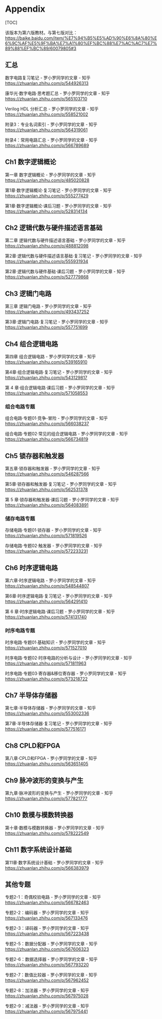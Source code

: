 # Appendix

[TOC]



该版本为第六版教材。与第七版对比： https://baike.baidu.com/item/%E7%94%B5%E5%AD%90%E6%8A%80%E6%9C%AF%E5%9F%BA%E7%A1%80%EF%BC%88%E7%AC%AC7%E7%89%88%EF%BC%89/60079805#3



## 汇总

数字电路复习笔记 - 罗小罗同学的文章 - 知乎 https://zhuanlan.zhihu.com/p/544926313

康华光·数字电路·思考题汇总 - 罗小罗同学的文章 - 知乎 https://zhuanlan.zhihu.com/p/565103710

Verilog HDL 分析汇总 - 罗小罗同学的文章 - 知乎 https://zhuanlan.zhihu.com/p/558521002

附录3：专业名词索引 - 罗小罗同学的文章 - 知乎 https://zhuanlan.zhihu.com/p/564319061

附录4：常用电路汇总 - 罗小罗同学的文章 - 知乎 https://zhuanlan.zhihu.com/p/566789689



## Ch1 数字逻辑概论

第一章 数字逻辑概论 - 罗小罗同学的文章 - 知乎 https://zhuanlan.zhihu.com/p/485020828

第1章·数字逻辑概论·复习笔记 - 罗小罗同学的文章 - 知乎 https://zhuanlan.zhihu.com/p/555277429

第1章·数字逻辑概论·课后习题 - 罗小罗同学的文章 - 知乎 https://zhuanlan.zhihu.com/p/528314134



## Ch2 逻辑代数与硬件描述语言基础

第二章 逻辑代数与硬件描述语言基础 - 罗小罗同学的文章 - 知乎 https://zhuanlan.zhihu.com/p/488812098

第2章·逻辑代数与硬件描述语言基础·复习笔记 - 罗小罗同学的文章 - 知乎 https://zhuanlan.zhihu.com/p/555931934

第2章·逻辑代数与硬件基础·课后习题 - 罗小罗同学的文章 - 知乎 https://zhuanlan.zhihu.com/p/527779868



## Ch3 逻辑门电路

第三章 逻辑门电路 - 罗小罗同学的文章 - 知乎 https://zhuanlan.zhihu.com/p/493437252

第3章·逻辑门电路·复习笔记 - 罗小罗同学的文章 - 知乎 https://zhuanlan.zhihu.com/p/557751699



## Ch4 组合逻辑电路

第四章 组合逻辑电路 - 罗小罗同学的文章 - 知乎 https://zhuanlan.zhihu.com/p/539165910

第4章·组合逻辑电路·复习笔记 - 罗小罗同学的文章 - 知乎 https://zhuanlan.zhihu.com/p/543129817

第 4 章·组合逻辑电路·课后习题 - 罗小罗同学的文章 - 知乎 https://zhuanlan.zhihu.com/p/571058553



### 组合电路专题

组合电路·专题01·竞争-冒险 - 罗小罗同学的文章 - 知乎 https://zhuanlan.zhihu.com/p/566038237

组合电路·专题02·常见的组合逻辑电路 - 罗小罗同学的文章 - 知乎 https://zhuanlan.zhihu.com/p/566734819





## Ch5 锁存器和触发器

第五章·锁存器和触发器 - 罗小罗同学的文章 - 知乎 https://zhuanlan.zhihu.com/p/546287566

第5章·锁存器和触发器·复习笔记 - 罗小罗同学的文章 - 知乎 https://zhuanlan.zhihu.com/p/562531378

第 5 章·锁存器和触发器·课后习题 - 罗小罗同学的文章 - 知乎 https://zhuanlan.zhihu.com/p/564083891



### 储存电路专题

存储电路·专题01·锁存器 - 罗小罗同学的文章 - 知乎 https://zhuanlan.zhihu.com/p/571819526

存储电路·专题02·触发器 - 罗小罗同学的文章 - 知乎 https://zhuanlan.zhihu.com/p/572233231



## Ch6 时序逻辑电路

第六章·时序逻辑电路 - 罗小罗同学的文章 - 知乎 https://zhuanlan.zhihu.com/p/548544807

第6章·时序逻辑电路·复习笔记 - 罗小罗同学的文章 - 知乎 https://zhuanlan.zhihu.com/p/564291410

第 6 章·时序逻辑电路·课后习题 - 罗小罗同学的文章 - 知乎 https://zhuanlan.zhihu.com/p/574131740



### 时序电路专题

时序电路·专题01·基础知识 - 罗小罗同学的文章 - 知乎 https://zhuanlan.zhihu.com/p/571527010

时序电路·专题02·时序电路的分析与设计 - 罗小罗同学的文章 - 知乎 https://zhuanlan.zhihu.com/p/571811963

时序电路·专题03·寄存器&移位寄存器 - 罗小罗同学的文章 - 知乎 https://zhuanlan.zhihu.com/p/573218722



## Ch7 半导体存储器

第七章·半导体存储器 - 罗小罗同学的文章 - 知乎 https://zhuanlan.zhihu.com/p/553002336

第7章·半导体存储器·复习笔记 - 罗小罗同学的文章 - 知乎 https://zhuanlan.zhihu.com/p/577516171



## Ch8 CPLD和FPGA

第八章·CPLD和FPGA - 罗小罗同学的文章 - 知乎 https://zhuanlan.zhihu.com/p/563651405



## Ch9 脉冲波形的变换与产生

第九章·脉冲波形的变换与产生 - 罗小罗同学的文章 - 知乎 https://zhuanlan.zhihu.com/p/577821777



## Ch10 数模与模数转换器

第十章·数模与模数转换器 - 罗小罗同学的文章 - 知乎 https://zhuanlan.zhihu.com/p/578222549



## Ch11 数字系统设计基础

第11章·数字系统设计基础 - 罗小罗同学的文章 - 知乎 https://zhuanlan.zhihu.com/p/566383979



## 其他专题

专题2-1：奇偶校验电路 - 罗小罗同学的文章 - 知乎 https://zhuanlan.zhihu.com/p/566782463

专题2-2：编码器 - 罗小罗同学的文章 - 知乎 https://zhuanlan.zhihu.com/p/567133476

专题2-3：译码器 - 罗小罗同学的文章 - 知乎 https://zhuanlan.zhihu.com/p/567223438

专题2-5：数据分配器 - 罗小罗同学的文章 - 知乎 https://zhuanlan.zhihu.com/p/567606323

专题2-6：数据选择器 - 罗小罗同学的文章 - 知乎 https://zhuanlan.zhihu.com/p/567793220

专题2-7：数值比较器 - 罗小罗同学的文章 - 知乎 https://zhuanlan.zhihu.com/p/567962452

专题2-8：加法器 - 罗小罗同学的文章 - 知乎 https://zhuanlan.zhihu.com/p/567975028

专题2-9：减法器 - 罗小罗同学的文章 - 知乎 https://zhuanlan.zhihu.com/p/567975441

